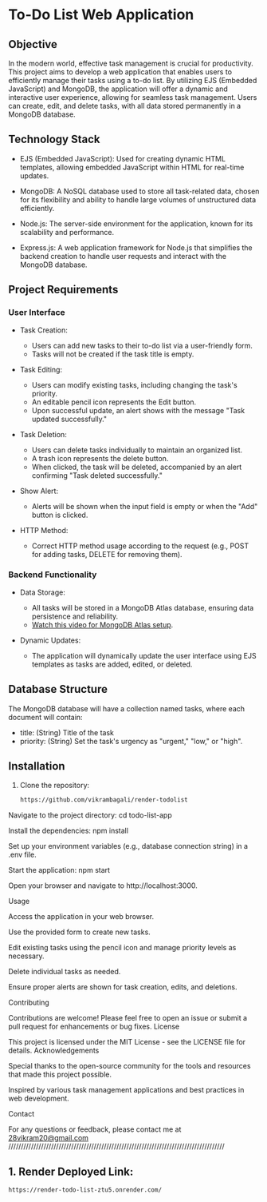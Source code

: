 # To-Do List Web Application

## Objective

In the modern world, effective task management is crucial for productivity. This project aims to develop a web application that enables users to efficiently manage their tasks using a to-do list. By utilizing EJS (Embedded JavaScript) and MongoDB, the application will offer a dynamic and interactive user experience, allowing for seamless task management. Users can create, edit, and delete tasks, with all data stored permanently in a MongoDB database.

## Technology Stack

- EJS (Embedded JavaScript): Used for creating dynamic HTML templates, allowing embedded JavaScript within HTML for real-time updates.

- MongoDB: A NoSQL database used to store all task-related data, chosen for its flexibility and ability to handle large volumes of unstructured data efficiently.

- Node.js: The server-side environment for the application, known for its scalability and performance.

- Express.js: A web application framework for Node.js that simplifies the backend creation to handle user requests and interact with the MongoDB database.

## Project Requirements

### User Interface

- Task Creation: 
  - Users can add new tasks to their to-do list via a user-friendly form. 
  - Tasks will not be created if the task title is empty.

- Task Editing:
  - Users can modify existing tasks, including changing the task's priority. 
  - An editable pencil icon represents the Edit button.
  - Upon successful update, an alert shows with the message "Task updated successfully."

- Task Deletion:
  - Users can delete tasks individually to maintain an organized list.
  - A trash icon represents the delete button.
  - When clicked, the task will be deleted, accompanied by an alert confirming "Task deleted successfully."

- Show Alert: 
  - Alerts will be shown when the input field is empty or when the "Add" button is clicked.

- HTTP Method:
  - Correct HTTP method usage according to the request (e.g., POST for adding tasks, DELETE for removing them).

### Backend Functionality

- Data Storage: 
  - All tasks will be stored in a MongoDB Atlas database, ensuring data persistence and reliability. 
  - [Watch this video for MongoDB Atlas setup](https://youtu.be/QyYMvdFwBKA?si=5KHrrSO4VSZZus0F).

- Dynamic Updates: 
  - The application will dynamically update the user interface using EJS templates as tasks are added, edited, or deleted.

## Database Structure

The MongoDB database will have a collection named tasks, where each document will contain:
- title: (String) Title of the task
- priority: (String) Set the task's urgency as "urgent," "low," or "high".

## Installation

1. Clone the repository:
   ```bash
   https://github.com/vikrambagali/render-todolist

Navigate to the project directory:
cd todo-list-app

Install the dependencies:
npm install

Set up your environment variables (e.g., database connection string) in a .env file.

Start the application:
npm start

Open your browser and navigate to http://localhost:3000.


Usage


Access the application in your web browser.

Use the provided form to create new tasks.

Edit existing tasks using the pencil icon and manage priority levels as necessary.

Delete individual tasks as needed.

Ensure proper alerts are shown for task creation, edits, and deletions.


Contributing

Contributions are welcome! Please feel free to open an issue or submit a pull request for enhancements or bug fixes.
License

This project is licensed under the MIT License - see the LICENSE file for details.
Acknowledgements


Special thanks to the open-source community for the tools and resources that made this project possible.

Inspired by various task management applications and best practices in web development.


Contact

For any questions or feedback, please contact me at 28vikram20@gmail.com
//////////////////////////////////////////////////////////////////////////////////////
## 1. Render Deployed Link:
   ```bash
   https://render-todo-list-ztu5.onrender.com/
